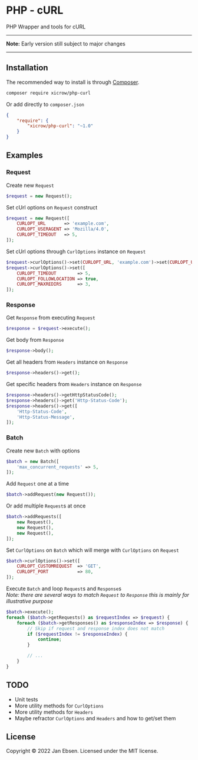 # PHP - cURL
PHP Wrapper and tools for cURL  

---

**Note:** Early version still subject to major changes

---

## Installation
The recommended way to install is through [Composer](https://getcomposer.org/).  
```bash
composer require xicrow/php-curl
```

Or add directly to `composer.json`  
```json
{
    "require": {
        "xicrow/php-curl": "~1.0"
    }
}
```

## Examples

### Request
Create new `Request`  
```php
$request = new Request();
```

Set cUrl options on `Request` construct  
```php
$request = new Request([
    CURLOPT_URL       => 'example.com',
    CURLOPT_USERAGENT => 'Mozilla/4.0',
    CURLOPT_TIMEOUT   => 5,
]);
```

Set cUrl options through `CurlOptions` instance on `Request`  
```php
$request->curlOptions()->set(CURLOPT_URL, 'example.com')->set(CURLOPT_USERAGENT, 'Mozilla/4.0');
$request->curlOptions()->set([
    CURLOPT_TIMEOUT        => 5,
    CURLOPT_FOLLOWLOCATION => true,
    CURLOPT_MAXREDIRS      => 3,
]);
```

### Response
Get `Response` from executing `Request`  
```php
$response = $request->execute();
```

Get body from `Response`  
```php
$response->body();
```

Get all headers from `Headers` instance on `Response`  
```php
$response->headers()->get();
```

Get specific headers from `Headers` instance on `Response`  
```php
$response->headers()->getHttpStatusCode();
$response->headers()->get('Http-Status-Code');
$response->headers()->get([
    'Http-Status-Code',
    'Http-Status-Message',
]);
```

### Batch
Create new `Batch` with options  
```php
$batch = new Batch([
    'max_concurrent_requests' => 5,
]);
```

Add `Request` one at a time  
```php
$batch->addRequest(new Request());
```

Or add multiple `Request`s at once  
```php
$batch->addRequests([
    new Request(),
    new Request(),
    new Request(),
]);
```

Set `CurlOptions` on `Batch` which will merge with `CurlOptions` on `Request`  
```php
$batch->curlOptions()->set([
    CURLOPT_CUSTOMREQUEST  => 'GET',
    CURLOPT_PORT           => 80,
]);
```

Execute `Batch` and loop `Request`s and `Response`s  
*Note: there are several ways to match `Request` to `Response` this is mainly for illustrative purpose*  
```php
$batch->execute();
foreach ($batch->getRequests() as $requestIndex => $request) {
    foreach ($batch->getResponses() as $responseIndex => $response) {
        // Skip if request and response index does not match
        if ($requestIndex != $responseIndex) {
            continue;
        }

        // ...
    }
}
```

## TODO
- Unit tests  
- More utility methods for `CurlOptions`  
- More utility methods for `Headers`  
- Maybe refractor `CurlOptions` and `Headers` and how to get/set them  

## License
Copyright &copy; 2022 Jan Ebsen. Licensed under the MIT license.  
